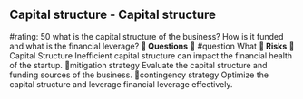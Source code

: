 

## Capital structure - Capital structure
#rating: 50
what is the capital structure of the business? How is it funded and what is the financial leverage?
**💭 Questions**
💭 #question What
**🚨 Risks**
🚨Capital Structure
Inefficient capital structure can impact the financial health of the startup.
🚨mitigation strategy
Evaluate the capital structure and funding sources of the business.
🚨contingency strategy
Optimize the capital structure and leverage financial leverage effectively.




